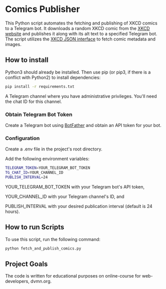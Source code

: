 # Comics Publisher

This Python script automates the fetching and publishing of XKCD comics to a Telegram bot.
It downloads a random XKCD comic from the [XKCD website](https://xkcd.com/) and publishes it along with its alt text to a specified Telegram bot. 
The script utilizes the [XKCD JSON interface](https://xkcd.com/json.html) to fetch comic metadata and images.


## How to install

Python3 should already be installed. Then use pip (or pip3, if there is a conflict with Python2) to install dependencies:

```bash
pip install -r requirements.txt
```

A Telegram channel where you have administrative privileges. You'll need the chat ID for this channel.

### Obtain Telegram Bot Token

Create a Telegram bot using [BotFather](https://t.me/botfather) and obtain an API token for your bot.

### Configuration

Create a .env file in the project's root directory.

Add the following environment variables:

```bash
TELEGRAM_TOKEN=YOUR_TELEGRAM_BOT_TOKEN
TG_CHAT_ID=YOUR_CHANNEL_ID
PUBLISH_INTERVAL=24
```

YOUR_TELEGRAM_BOT_TOKEN with your Telegram bot's API token, 

YOUR_CHANNEL_ID with your Telegram channel's ID, and

PUBLISH_INTERVAL with your desired publication interval (default is 24 hours).

## How to run Scripts

To use this script, run the following command:

```bash
python fetch_and_publish_comics.py
```

## Project Goals
The code is written for educational purposes on online-course for web-developers, dvmn.org.




